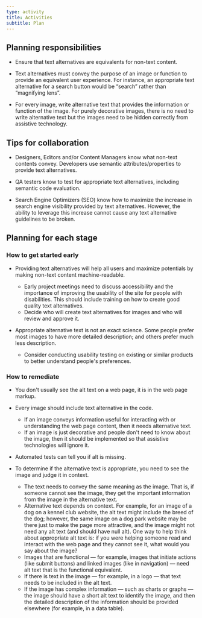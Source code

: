 ```yaml
---
type: activity
title: Activities
subtitle: Plan
---
```


## Planning responsibilities

- Ensure that text alternatives are equivalents for non-text content.

- Text alternatives must convey the purpose of an image or function to provide an equivalent user experience. For instance, an appropriate text alternative for a search button would be “search” rather than “magnifying lens”.

- For every image, write alternative text that provides the information or function of the image. For purely decorative images, there is no need to write alternative text but the images need to be hidden correctly from assistive technology.

## Tips for collaboration

- Designers, Editors and/or Content Managers know what non-text contents convey.
Developers use semantic attributes/properties to provide text alternatives.

- QA testers know to test for appropriate text alternatives, including semantic code evaluation.

- Search Engine Optimizers (SEO) know how to maximize the increase in search engine visibility provided by text alternatives. However, the ability to leverage this increase cannot cause any text alternative guidelines to be broken.

## Planning for each stage

### How to get started early

- Providing text alternatives will help all users and maximize potentials by making non-text content machine-readable.
    - Early project meetings need to discuss accessibility and the importance of improving the usability of the site for people with disabilities. This should include training on how to create good quality text alternatives.
    - Decide who will create text alternatives for images and who will review and approve it.

- Appropriate alternative text is not an exact science. Some people prefer most images to have more detailed description; and others prefer much less description.
    - Consider conducting usability testing on existing or similar products to better understand people's preferences.

### How to remediate

- You don't usually see the alt text on a web page, it is in the web page markup.

- Every image should include text alternative in the code.
    - If an image conveys information useful for interacting with or understanding the web page content, then it needs alternative text.
    - If an image is just decorative and people don't need to know about the image, then it should be implemented so that assistive technologies will ignore it.

- Automated tests can tell you if alt is missing.

- To determine if the alternative text is appropriate, you need to see the image and judge it in context.
    - The text needs to convey the same meaning as the image. That is, if someone cannot see the image, they get the important information from the image in the alternative text.
    - Alternative text depends on context. For example, for an image of a dog on a kennel club website, the alt text might include the breed of the dog; however, the same image on a dog park website may be there just to make the page more attractive, and the image might not need any alt text (and should have null alt). One way to help think about appropriate alt text is: if you were helping someone read and interact with the web page and they cannot see it, what would you say about the image?
    - Images that are functional — for example, images that initiate actions (like submit buttons) and linked images (like in navigation) — need alt text that is the functional equivalent.
    - If there is text in the image — for example, in a logo — that text needs to be included in the alt text.
    - If the image has complex information — such as charts or graphs — the image should have a short alt text to identify the image, and then the detailed description of the information should be provided elsewhere (for example, in a data table).
